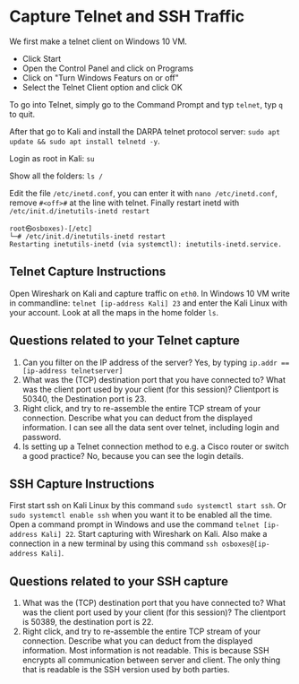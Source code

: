 # Capture Telnet and SSH Traffic

We first make a telnet client on Windows 10 VM.

- Click Start
- Open the Control Panel and click on Programs
- Click on "Turn Windows Featurs on or off"
- Select the Telnet Client option and click OK

To go into Telnet, simply go to the Command Prompt and typ `telnet`, typ `q` to quit.

After that go to Kali and install the DARPA telnet protocol server: `sudo apt update && sudo apt install telnetd -y`.

Login as root in Kali: `su`

Show all the folders: `ls /`

Edit the file `/etc/inetd.conf`, you can enter it with `nano /etc/inetd.conf`, remove `#<off>#` at the line with telnet. Finally restart inetd with `/etc/init.d/inetutils-inetd restart`

```console
root㉿osboxes)-[/etc]
└─# /etc/init.d/inetutils-inetd restart
Restarting inetutils-inetd (via systemctl): inetutils-inetd.service.
```

## Telnet Capture Instructions

Open Wireshark on Kali and capture traffic on `eth0`. In Windows 10 VM write in commandline: `telnet [ip-address Kali] 23` and enter the Kali Linux with your account. Look at all the maps in the home folder `ls`.

## Questions related to your Telnet capture

1. Can you filter on the IP address of the server? Yes, by typing `ip.addr == [ip-address telnetserver]`
2. What was the (TCP) destination port that you have connected to? What was the client port used by your client (for this session)? Clientport is 50340, the Destination port is 23.
3. Right click, and try to re-assemble the entire TCP stream of your connection. Describe what you can deduct from the displayed information. I can see all the data sent over telnet, including login and password.
4. Is setting up a Telnet connection method to e.g. a Cisco router or switch a good practice? No, because you can see the login details.

## SSH Capture Instructions

First start ssh on Kali Linux by this command `sudo systemctl start ssh`. Or `sudo systemctl enable ssh` when you want it to be enabled all the time. Open a command prompt in Windows and use the command `telnet [ip-address Kali] 22`. Start capturing with Wireshark on Kali. Also make a connection in a new terminal by using this command `ssh osboxes@[ip-address Kali]`.

## Questions related to your SSH capture

1. What was the (TCP) destination port that you have connected to? What was the client port used by your client (for this session)? The clientport is 50389, the destination port is 22.
2. Right click, and try to re-assemble the entire TCP stream of your connection. Describe what you can deduct from the displayed information. Most information is not readable. This is because SSH encrypts all communication between server and client. The only thing that is readable is the SSH version used by both parties.
